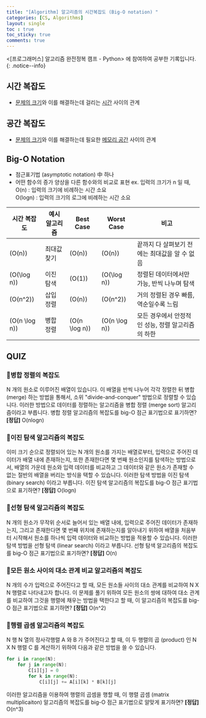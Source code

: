 ```yaml
---
title: "[Algorithm] 알고리즘의 시간복잡도 (Big-O notation) "
categories: [CS, Algorithms]
layout: single
toc : true
toc_sticky: true
comments: true
---
```


<[프로그래머스] 알고리즘 완전정복 캠프 - Python> 에 참여하여 공부한 기록입니다. 
{: .notice--info}

## 시간 복잡도
- <u>문제의 크기</u>와 이를 해결하는데 걸리는 <u>시간</u> 사이의 관계

## 공간 복잡도
- <u>문제의 크기</u>와 이를 해결하는데 필요한 <u>메모리 공간</u> 사이의 관계

## Big-O Notation
- 점근표기법 (asymptotic notation) 中 하나
- 어떤 함수의 증가 양상을 다른 함수와의 비교로 표현
ex. 입력의 크기가 n 일 때, <br> O(n) :  입력의 크기에 비례하는 시간 소요 <br> O(logn) : 입력의 크기의 로그에 비례하는 시간 소요

| 시간 복잡도         | 예시 알고리즘        | Best Case      | Worst Case     | 비고                                               |
|---------------------|----------------------|----------------|----------------|----------------------------------------------------|
| \(O(n)\)            | 최대값 찾기          | \(O(n)\)       | \(O(n)\)       | 끝까지 다 살펴보기 전에는 최대값을 알 수 없음     |
| \(O(\log n)\)       | 이진 탐색            | \(O(1)\)       | \(O(\log n)\)  | 정렬된 데이터에서만 가능, 반씩 나누며 탐색        |
| \(O(n^2)\)          | 삽입 정렬            | \(O(n)\)       | \(O(n^2)\)     | 거의 정렬된 경우 빠름, 역순일수록 느림            |
| \(O(n \log n)\)     | 병합 정렬            | \(O(n \log n)\)| \(O(n \log n)\)| 모든 경우에서 안정적인 성능, 정렬 알고리즘의 하한 |


## QUIZ
### 📍병합 정렬의 복잡도
 N 개의 원소로 이루어진 배열이 있습니다. 이 배열을 반씩 나누어 각각 정렬한 뒤 병합 (merge) 하는 방법을 통해서, 소위 "divide-and-conquer" 방법으로 정렬할 수 있습니다. 이러한 방법으로 데이터를 정렬하는 알고리즘을 병합 정렬 (merge sort) 알고리즘이라고 부릅니다. 병합 정렬 알고리즘의 복잡도를 big-O 점근 표기법으로 표기하면?
**[정답]** O(nlogn)

### 📍이진 탐색 알고리즘의 복잡도
이미 크기 순으로 정렬되어 있는 N 개의 원소를 가지는 배열로부터, 입력으로 주어진 데이터가 배열 내에 존재하는지, 또한 존재한다면 몇 번째 원소인지를 탐색하는 방법으로서, 배열의 가운데 원소와 입력 데이터를 비교하고 그 데이터와 같은 원소가 존재할 수 없는 절반의 배열을 버리는 방식을 택할 수 있습니다. 이러한 탐색 방법을 이진 탐색 (binary search) 이라고 부릅니다. 이진 탐색 알고리즘의 복잡도를 big-O 점근 표기법으로 표기하면?
**[정답]** O(logn)

### 📍선형 탐색 알고리즘의 복잡도
N 개의 원소가 무작위 순서로 늘어서 있는 배열 내에, 입력으로 주어진 데이터가 존재하는지, 그리고 존재한다면 몇 번째 위치에 존재하는지를 알아내기 위하여 배열을 처음부터 시작해서 원소를 하나씩 입력 데이터와 비교하는 방법을 적용할 수 있습니다. 이러한 탐색 방법을 선형 탐색 (linear search) 이라고 부릅니다. 선형 탐색 알고리즘의 복잡도를 big-O 점근 표기법으로 표기하면?
**[정답]** O(n)

### 📍모든 원소 사이의 대소 관계 비교 알고리즘의 복잡도
N 개의 수가 입력으로 주어진다고 할 때, 모든 원소들 사이의 대소 관계를 비교하여 N X N 행렬로 나타내고자 합니다. 이 문제를 풀기 위하여 모든 원소의 쌍에 대하여 대소 관계를 비교하여 그것을 행렬에 채우는 방법을 택한다고 할 때, 이 알고리즘의 복잡도를 big-O 점근 표기법으로 표기하면?
**[정답]** O(n^2)

### 📍행렬 곱셈 알고리즘의 복잡도
N 행 N 열의 정사각행렬 A 와 B 가 주어진다고 할 때, 이 두 행렬의 곱 (product) 인 N X N 행렬 C 를 계산하기 위하여 다음과 같은 방법을 쓸 수 있습니다.

```python
for i in range(N):
    for j in range(N):
        C[i][j] = 0
        for k in range(N):
            C[i][j] += A[i][k] * B[k][j]
```

이러한 알고리즘을 이용하여 행렬의 곱셈을 행할 때, 이 행렬 곱셈 (matrix multiplicaiton) 알고리즘의 복잡도를 big-O 점근 표기법으로 알맞게 표기하면?
**[정답]** O(n^3)